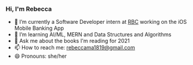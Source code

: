 ### Hi, I'm Rebecca

- 🔭 I’m currently a Software Developer intern at [RBC](https://www.rbc.com) working on the iOS Mobile Banking App
- 🌱 I’m learning AI/ML, MERN and Data Structures and Algorithms
- 💬 Ask me about the books I'm reading for 2021
- 📫 How to reach me: rebeccama1819@gmail.com
- 😄 Pronouns: she/her


